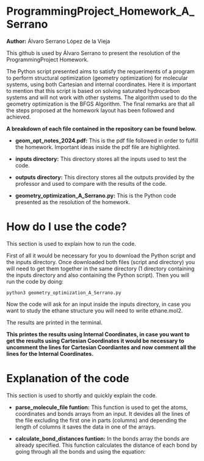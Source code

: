 # ProgrammingProject_Homework_A_Serrano
**Author:** Álvaro Serrano López de la Vieja

This github is used by Álvaro Serrano to present the resolution of the ProgrammingProject Homework.

The Python script presented aims to satisfy the requeriments of a program to perform structural optimization (geometry optimization) for molecular systems, using both Cartesian and internal coordinates. Here it is important to mention that this script is based on solving saturated hydrocarbon systems and will not work with other systems. The algorithm used to do the geometry optimization is the BFGS Algorithm. The final remarks are that all the steps proposed at the homework layout has been followed and achieved.

**A breakdown of each file contained in the repository can be found below.**

- **geom_opt_notes_2024.pdf:** This is the pdf file followed in order to fulfill the homework. Important ideas inside the pdf file are highlighted.

- **inputs directory:** This directory stores all the inputs used to test the code.

- **outputs directory:** This directory stores all the outputs provided by the professor and used to compare with the results of the code.

- **geometry_optimization_A_Serrano.py:** This is the Python code presented as the resolution of the homework.

# How do I use the code?
This section is used to explain how to run the code.

First of all it would be necessary for you to download the Python script and the inputs directory. Once downloaded both files (script and directory) you will need to get them together in the same directory (1 directory containing the inputs directory and also containing the Python script). Then you will run the code by doing:

```console
python3 geometry_optimization_A_Serrano.py
```

Now the code will ask for an input inside the inputs directory, in case you want to study the ethane structure you will need to write ethane.mol2.

The results are printed in the terminal.

**This printes the results using Internal Coordinates, in case you want to get the results using Cartesian Coordinates it would be necessary to uncomment the lines for Cartesian Coordiantes and now comment all the lines for the Internal Coordinates.**

# Explanation of the code
This section is used to shortly and quickly explain the code.

- **parse_molecule_file funtion:** This function is used to get the atoms, coordinates and bonds arrays from an input. It devides all the lines of the file excluding the first one in parts (columns) and depending the length of columns it saves the data in one of the arrays.

- **calculate_bond_distances funtion:** In the bonds array the bonds are already specified. This function calculates the distance of each bond by going through all the bonds and using the equation:
